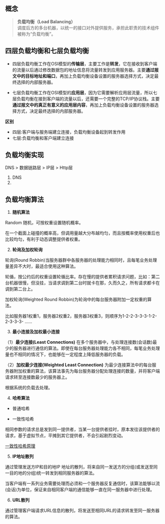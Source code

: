 ## 概念
>**负载均衡（Load Balancing）**  
>调度后方的多台机器，以统一的接口对外提供服务，承担此职责的技术组件被称为“负载均衡”。
## 四层负载均衡和七层负载均衡
* 四层负载均衡工作在OSI模型的**传输层**，主要工作是**转发**，它在接收到客户端的流量以后通过修改数据包的地址信息将流量转发到应用服务器。主要**通过报文中的目标地址和端口**，再加上负载均衡设备设置的服务器选择方式，决定最终选择的内部服务器。

* 七层负载均衡工作在OSI模型的**应用层**，因为它需要解析应用层流量，所以七层负载均衡在接到客户端的流量以后，还需要一个完整的TCP/IP协议栈。主要**通过报文中的真正有意义的应用层内容**，再加上负载均衡设备设置的服务器选择方式，决定最终选择的内部服务器。

**区别**

* 四层:客户端与服务端建立连接，负载均衡设备起到转发作用
* 七层:负载均衡和客户端建立连接
## 负载均衡实现
DNS > 数据链路层 > IP层 > Http层

1. DNS
2. 
## 负载均衡算法

1. **随机算法**


Random 随机，可按权重设置随机概率。

在一个截面上碰撞的概率高，但调用量越大分布越均匀，而且按概率使用权重后也比较均匀，有利于动态调整提供者权重。  



2. **轮询及加权轮询**
   
轮询(Round Robbin)当服务器群中各服务器的处理能力相同时，且每笔业务处理量差异不大时，最适合使用这种算法。

轮循，按公约后的权重设置轮循比率。存在慢的提供者累积请求问题，比如：第二台机器很慢，但没挂，当请求调到第二台时就卡在那，久而久之，所有请求都卡在调到第二台上。

加权轮询(Weighted Round Robbin)为轮询中的每台服务器附加一定权重的算法。

比如服务器1权重1，服务器2权重2，服务器3权重3，则顺序为1-2-2-3-3-3-1-2-2-3-3-3- ……


3. **最小连接及加权最小连接**

（1）**最少连接(Least Connections)** 在多个服务器中，与处理连接数(会话数)最少的服务器进行通信的算法。即使在每台服务器处理能力各不相同，每笔业务处理量也不相同的情况下，也能够在一定程度上降低服务器的负载。

（2）**加权最少连接(Weighted Least Connection)** 为最少连接算法中的每台服务器附加权重的算法，该算法事先为每台服务器分配处理连接的数量，并将客户端请求转至连接数最少的服务器上。

根据系统的负载去处理。

4. **哈希算法**

* 普通哈希

* 一致性哈希

相同参数的请求总是发到同一提供者，当某一台提供者挂时，原本发往该提供者的请求，基于虚拟节点，平摊到其它提供者，不会引起剧烈变动。

[一致性哈希原理](https://kefeng.wang/2018/08/10/consistent-hashing/)

5. **IP地址散列**

通过管理发送方IP和目的地IP
地址的散列，将来自同一发送方的分组(或发送至同一目的地的分组)统一转发到相同服务器的算法。

当客户端有一系列业务需要处理而必须和一个服务器反复通信时，该算法能够以流(会话)为单位，保证来自相同客户端的通信能够一直在同一服务器中进行处理。

6. **URL散列**

通过管理客户端请求URL信息的散列，将发送至相同URL的请求转发至同一服务器的算法。
